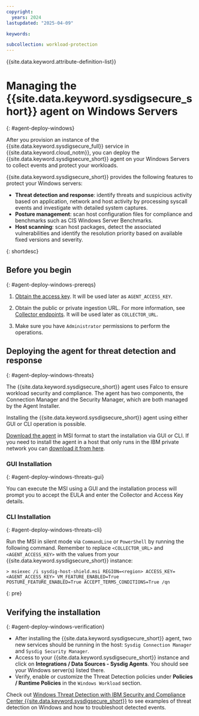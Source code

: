 ```yaml
---
copyright:
  years: 2024
lastupdated: "2025-04-09"

keywords:

subcollection: workload-protection
---
```


{{site.data.keyword.attribute-definition-list}}

# Managing the {{site.data.keyword.sysdigsecure_short}} agent on Windows Servers
{: #agent-deploy-windows}

After you provision an instance of the {{site.data.keyword.sysdigsecure_full}} service in {{site.data.keyword.cloud_notm}}, you can deploy the {{site.data.keyword.sysdigsecure_short}} agent on your Windows Servers to collect events and protect your workloads.

{{site.data.keyword.sysdigsecure_short}} provides the following features to protect your Windows servers:

- **Threat detection and response**: identify threats and suspicious activity based on application, network and host activity by processing syscall events and investigate with detailed system captures.
- **Posture management**: scan host configuration files for compliance and benchmarks such as CIS Windows Server Benchmarks.
- **Host scanning**: scan host packages, detect the associated vulnerabilities and identify the resolution priority based on available fixed versions and severity.

{: shortdesc}

## Before you begin
{: #agent-deploy-windows-prereqs}

1. [Obtain the access key](/docs/workload-protection?topic=workload-protection-access_key). It will be used later as `AGENT_ACCESS_KEY`.

2. Obtain the public or private ingestion URL. For more information, see [Collector endpoints](/docs/workload-protection?topic=workload-protection-endpoints#endpoints_ingestion). It will be used later as `COLLECTOR_URL`.

3. Make sure you have `Administrator` permissions to perform the operations.

## Deploying the agent for threat detection and response
{: #agent-deploy-windows-threats}

The {{site.data.keyword.sysdigsecure_short}} agent uses Falco to ensure workload security and compliance. The agent has two components, the Connection Manager and the Security Manager, which are both managed by the Agent Installer.

Installing the {{site.data.keyword.sysdigsecure_short}} agent using either GUI or CLI operation is possible.

[Download the agent](https://download.sysdig.com/stable/msi/x86_64/sysdig-host-shield-latest.msi) in MSI format to start the installation via GUI or CLI. If you need to install the agent in a host that only runs in the IBM private network you can [download it from here](https://s3.direct.us-south.cloud-object-storage.appdomain.cloud/agent-asset-prod-us-south/stable/msi/x86_64/sysdig-host-shield-latest.msi).

### GUI Installation
{: #agent-deploy-windows-threats-gui}

You can execute the MSI using a GUI and the installation process will prompt you to accept the EULA and enter the Collector and Access Key details.

### CLI Installation
{: #agent-deploy-windows-threats-cli}

Run the MSI in silent mode via `CommandLine` or `PowerShell` by running the following command. Remember to replace `<COLLECTOR_URL>` and `<AGENT_ACCESS_KEY>` with the values from your {{site.data.keyword.sysdigsecure_short}} instance:

```
> msiexec /i sysdig-host-shield.msi REGION=<region> ACCESS_KEY=<AGENT_ACCESS_KEY> VM_FEATURE_ENABLED=True POSTURE_FEATURE_ENABLED=True ACCEPT_TERMS_CONDITIONS=True /qn
```
{: pre}

## Verifying the installation
{: #agent-deploy-windows-verification}

- After installing the {{site.data.keyword.sysdigsecure_short}} agent, two new services should be running in the host: `Sysdig Connection Manager` and `Sysdig Security Manager`.
- Access to your {{site.data.keyword.sysdigsecure_short}} instance and click on **Integrations / Data Sources - Sysdig Agents**. You should see your Windows server(s) listed there.
- Verify, enable or customize the Threat Detection policies under **Policies / Runtime Policies** in the `Windows Workload` section.

Check out [Windows Threat Detection with IBM Security and Compliance Center {{site.data.keyword.sysdigsecure_short}}](https://community.ibm.com/community/user/cloud/blogs/victor-guerrero/2024/01/11/windows-threat-detection-with-ibm-security-and-com?CommunityKey=dd1ee2bc-c83b-4afb-bd1c-9095ff0c3bc1) to see examples of threat detection on Windows and how to troubleshoot detected events.
